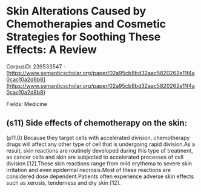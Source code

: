 # Skin Alterations Caused by Chemotherapies and Cosmetic Strategies for Soothing These Effects: A Review

CorpusID: 239533547 - [https://www.semanticscholar.org/paper/02a95cb8bd32aac5820262e11f4a0cac10a2d8b8](https://www.semanticscholar.org/paper/02a95cb8bd32aac5820262e11f4a0cac10a2d8b8)

Fields: Medicine

## (s11) Side effects of chemotherapy on the skin:
(p11.0) Because they target cells with accelerated division, chemotherapy drugs will affect any other type of cell that is undergoing rapid division.As a result, skin reactions are routinely developed during this type of treatment, as cancer cells and skin are subjected to accelerated processes of cell division [12].These skin reactions range from mild erythema to severe skin irritation and even epidermal necrosis.Most of these reactions are considered dose dependent.Patients often experience adverse skin effects such as xerosis, tenderness and dry skin [12].
